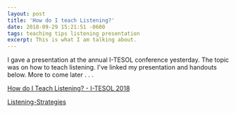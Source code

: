 ```yaml
---
layout: post
title: 'How do I teach Listening?'
date: 2018-09-29 15:21:51 -0600
tags: teaching tips listening presentation
excerpt: This is what I am talking about.
---
```

I gave a presentation at the annual I-TESOL conference yesterday. The topic was on how to teach listening. I've linked my presentation and handouts below. More to come later . . . 
<!--more-->
[How do I Teach Listening? - I-TESOL 2018](uploads/2018/09/How-do-I-Teach-Listening-I-TESOL-2018.pptx)

[Listening-Strategies](uploads/2018/09/Listening-Strategies.docx)

